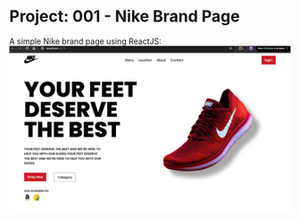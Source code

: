 # Project: 001 - Nike Brand Page

A simple Nike brand page using ReactJS:
<img width="1158" alt="brand page" src="./img/nike_brand_page_ss.png">
